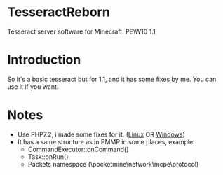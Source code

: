 # TesseractReborn
Tesseract server software for Minecraft: PE\W10 1.1
# Introduction
So it's a basic tesseract but for 1.1, and it has some fixes by me.
You can use it if you want.
# Notes
* Use PHP7.2, i made some fixes for it. ([Linux](https://jenkins.pmmp.io/job/PHP-7.2-Linux-x86_64/ "PHP7.2 binaries for linux") OR [Windows](https://ci.appveyor.com/api/buildjobs/6m40vvy7nttas1rc/artifacts/php-7.2.5-vc15-x64.zip "PHP7.2 binaries for Windows"))
* It has a same structure as in PMMP in some places, example:
  * CommandExecutor::onCommand()
  * Task::onRun()
  * Packets namespace (\pocketmine\network\mcpe\protocol)
